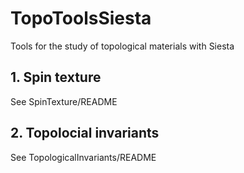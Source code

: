 # TopoToolsSiesta
Tools for the study of topological materials with Siesta

## 1. Spin texture
See SpinTexture/README

## 2. Topolocial invariants
See TopologicalInvariants/README
